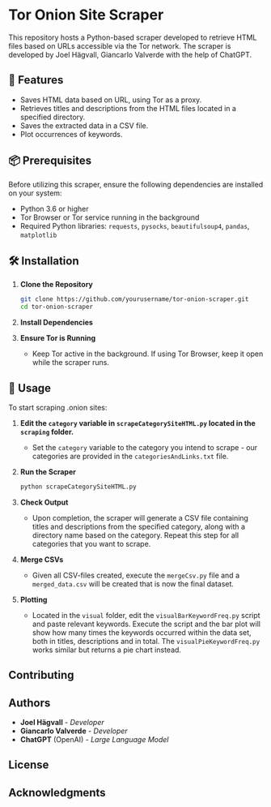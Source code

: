# Tor Onion Site Scraper 

This repository hosts a Python-based scraper developed to retrieve HTML files based on URLs accessible via the Tor network. The scraper is developed by Joel Hägvall, Giancarlo Valverde with the help of ChatGPT.

## 📝 Features

- Saves HTML data based on URL, using Tor as a proxy.
- Retrieves titles and descriptions from the HTML files located in a specified directory.
- Saves the extracted data in a CSV file.
- Plot occurrences of keywords.

## 📦 Prerequisites

Before utilizing this scraper, ensure the following dependencies are installed on your system:
- Python 3.6 or higher
- Tor Browser or Tor service running in the background
- Required Python libraries: `requests`, `pysocks`, `beautifulsoup4`, `pandas`, `matplotlib`

## 🛠️ Installation

1. **Clone the Repository**

    ```bash
    git clone https://github.com/yourusername/tor-onion-scraper.git
    cd tor-onion-scraper
    ```

2. **Install Dependencies**


3. **Ensure Tor is Running**

    - Keep Tor active in the background. If using Tor Browser, keep it open while the scraper runs.

## 🚀 Usage

To start scraping .onion sites:

1. **Edit the `category` variable in `scrapeCategorySiteHTML.py` located in the `scraping` folder.**
    - Set the `category` variable to the category you intend to scrape - our categories are provided in the `categoriesAndLinks.txt` file.

2. **Run the Scraper**

    ```bash
    python scrapeCategorySiteHTML.py
    ```

3. **Check Output**

    - Upon completion, the scraper will generate a CSV file containing titles and descriptions from the specified category, along with a directory name based on the category. Repeat this step for all categories that you want to scrape.

4. **Merge CSVs**
    - Given all CSV-files created, execute the `mergeCsv.py` file and a `merged_data.csv` will be created that is now the final dataset.
  
5. **Plotting**
   - Located in the `visual` folder, edit the `visualBarKeywordFreq.py` script and paste relevant keywords. Execute the script and the bar plot will show how many times the keywords occurred within the data set, both in titles, descriptions and in total. The `visualPieKeywordFreq.py` works similar but returns a pie chart instead.

## Contributing



## Authors

- **Joel Hägvall** - _Developer_
- **Giancarlo Valverde** - _Developer_
- **ChatGPT** (OpenAI) - _Large Language Model_

## License



## Acknowledgments


